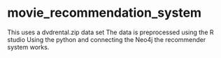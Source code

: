 # movie_recommendation_system
This uses a dvdrental.zip data set
The data is preprocessed using the R studio
Using the python and connecting the Neo4j the recommender system works.
